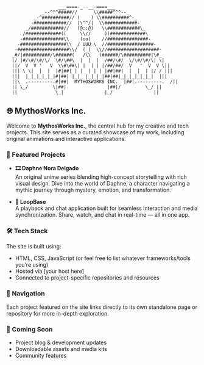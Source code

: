 ```
                   ___====-_--__-====___
             _--^^^#####//      \\#####^^^--_
          _-^##########// (    ) \\##########^-_
         -############//  |\^^/|  \\############-
       _/############//   (@::@)   \\############\_
      /#############((     \\//     ))#############\
     -###############\\    (oo)    //###############-
    -#################\\  / UUU \  //#################-
   -###################\\/  (_)  \\//###################-
  _#/|##########/\######(   /\\   )######/\##########|\#_
  |/ |#/\#/\#/\/  \#/\##\  |  |  |  /##/\#/  \/\#/\#/\| \|
  ||/  V  V '   V  \\#\##\| |  | | |/##/##/  V   '  V  V \||
  ||| \ \|  |  |  |#|##| | |  | | | |##|##|  |  |  | |/ / |||
  |||  |_|_|_|_|_|#|##| |_|  |_| |_|##|##|_|_|_|_|_|_|  |||
  ||\  .---------.#|##|  MYTHOSWORKS INC.  |##|.---------.  /||
  || \_/         \|##|               |##|/         \_/ ||
  ||              \_|               |_/               ||
```

## 🌐 MythosWorks Inc.

Welcome to **MythosWorks Inc.**, the central hub for my creative and tech projects. This site serves as a curated showcase of my work, including original animations and interactive applications.

### 🚀 Featured Projects

- **🎞️ Daphne Nora Delgado**  
  An original anime series blending high-concept storytelling with rich visual design. Dive into the world of Daphne, a character navigating a mythic journey through mystery, emotion, and transformation.

- **💬 LoopBase**  
  A playback and chat application built for seamless interaction and media synchronization. Share, watch, and chat in real-time — all in one app.

### 🛠️ Tech Stack

The site is built using:

- HTML, CSS, JavaScript (or feel free to list whatever frameworks/tools you’re using)
- Hosted via [your host here]
- Connected to project-specific repositories and resources

### 🧭 Navigation

Each project featured on the site links directly to its own standalone page or repository for more in-depth exploration.

### 📌 Coming Soon

- Project blog & development updates
- Downloadable assets and media kits
- Community features
